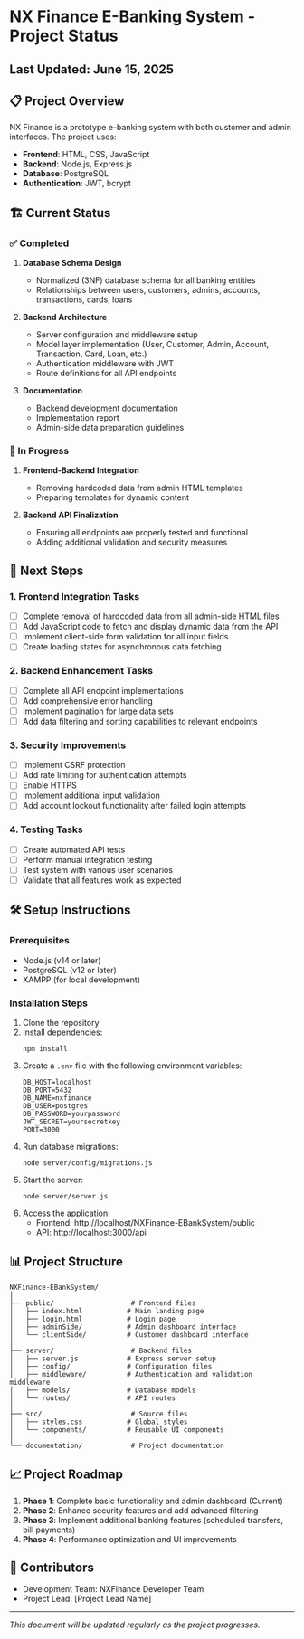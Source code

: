 # NX Finance E-Banking System - Project Status

## Last Updated: June 15, 2025

## 📋 Project Overview
NX Finance is a prototype e-banking system with both customer and admin interfaces. The project uses:
- **Frontend**: HTML, CSS, JavaScript
- **Backend**: Node.js, Express.js
- **Database**: PostgreSQL
- **Authentication**: JWT, bcrypt

## 🏗️ Current Status

### ✅ Completed
1. **Database Schema Design**
   - Normalized (3NF) database schema for all banking entities
   - Relationships between users, customers, admins, accounts, transactions, cards, loans

2. **Backend Architecture**
   - Server configuration and middleware setup
   - Model layer implementation (User, Customer, Admin, Account, Transaction, Card, Loan, etc.)
   - Authentication middleware with JWT
   - Route definitions for all API endpoints

3. **Documentation**
   - Backend development documentation
   - Implementation report
   - Admin-side data preparation guidelines

### 🚧 In Progress
1. **Frontend-Backend Integration**
   - Removing hardcoded data from admin HTML templates
   - Preparing templates for dynamic content

2. **Backend API Finalization**
   - Ensuring all endpoints are properly tested and functional
   - Adding additional validation and security measures

## 📝 Next Steps

### 1. Frontend Integration Tasks
- [ ] Complete removal of hardcoded data from all admin-side HTML files
- [ ] Add JavaScript code to fetch and display dynamic data from the API
- [ ] Implement client-side form validation for all input fields
- [ ] Create loading states for asynchronous data fetching

### 2. Backend Enhancement Tasks
- [ ] Complete all API endpoint implementations
- [ ] Add comprehensive error handling
- [ ] Implement pagination for large data sets
- [ ] Add data filtering and sorting capabilities to relevant endpoints

### 3. Security Improvements
- [ ] Implement CSRF protection
- [ ] Add rate limiting for authentication attempts
- [ ] Enable HTTPS
- [ ] Implement additional input validation
- [ ] Add account lockout functionality after failed login attempts

### 4. Testing Tasks
- [ ] Create automated API tests
- [ ] Perform manual integration testing
- [ ] Test system with various user scenarios
- [ ] Validate that all features work as expected

## 🛠️ Setup Instructions

### Prerequisites
- Node.js (v14 or later)
- PostgreSQL (v12 or later)
- XAMPP (for local development)

### Installation Steps
1. Clone the repository
2. Install dependencies:
   ```
   npm install
   ```
3. Create a `.env` file with the following environment variables:
   ```
   DB_HOST=localhost
   DB_PORT=5432
   DB_NAME=nxfinance
   DB_USER=postgres
   DB_PASSWORD=yourpassword
   JWT_SECRET=yoursecretkey
   PORT=3000
   ```
4. Run database migrations:
   ```
   node server/config/migrations.js
   ```
5. Start the server:
   ```
   node server/server.js
   ```
6. Access the application:
   - Frontend: http://localhost/NXFinance-EBankSystem/public
   - API: http://localhost:3000/api

## 📊 Project Structure
```
NXFinance-EBankSystem/
│
├── public/                   # Frontend files
│   ├── index.html           # Main landing page
│   ├── login.html           # Login page
│   ├── adminSide/           # Admin dashboard interface
│   └── clientSide/          # Customer dashboard interface
│
├── server/                   # Backend files
│   ├── server.js            # Express server setup
│   ├── config/              # Configuration files
│   ├── middleware/          # Authentication and validation middleware
│   ├── models/              # Database models
│   └── routes/              # API routes
│
├── src/                      # Source files
│   ├── styles.css           # Global styles
│   └── components/          # Reusable UI components
│
└── documentation/            # Project documentation
```

## 📈 Project Roadmap
1. **Phase 1**: Complete basic functionality and admin dashboard (Current)
2. **Phase 2**: Enhance security features and add advanced filtering
3. **Phase 3**: Implement additional banking features (scheduled transfers, bill payments)
4. **Phase 4**: Performance optimization and UI improvements

## 👥 Contributors
- Development Team: NXFinance Developer Team
- Project Lead: [Project Lead Name]

---
*This document will be updated regularly as the project progresses.*

